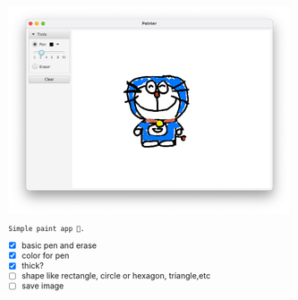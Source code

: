 ![](assets/dora.png)

`Simple paint app 🎨.`

- [x] basic pen and erase
- [x] color for pen
- [x] thick?
- [ ] shape like rectangle, circle or hexagon, triangle,etc
- [ ] save image
